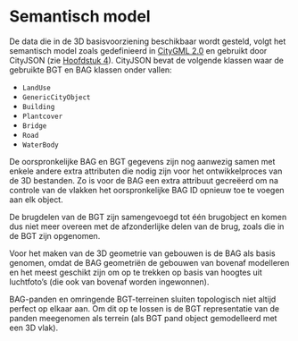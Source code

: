 # Semantisch model

De data die in de 3D basisvoorziening beschikbaar wordt gesteld, volgt het semantisch model zoals gedefinieerd in [CityGML 2.0](https://www.ogc.org/standards/citygml) en gebruikt door CityJSON (zie [Hoofdstuk 4](#formaat)). CityJSON bevat de volgende klassen waar de gebruikte BGT en BAG klassen onder vallen:

- `LandUse`
- `GenericCityObject`
- `Building`
- `Plantcover`
- `Bridge`
- `Road`
- `WaterBody`

De oorspronkelijke BAG en BGT gegevens zijn nog aanwezig samen met enkele andere extra attributen die nodig zijn voor het ontwikkelproces van de 3D bestanden. Zo is voor de BAG een extra attribuut gecreëerd om na controle van de vlakken het oorspronkelijke BAG ID opnieuw toe te voegen aan elk object. 

De brugdelen van de BGT zijn samengevoegd tot één brugobject en komen dus niet meer overeen met de afzonderlijke delen van de brug, zoals die in de BGT zijn opgenomen. 

Voor het maken van de 3D geometrie van gebouwen is de BAG als basis genomen, omdat de BAG geometriën de gebouwen van bovenaf modelleren en het meest geschikt zijn om op te trekken op basis van hoogtes uit luchtfoto’s (die ook van bovenaf worden ingewonnen). 

BAG-panden en omringende BGT-terreinen sluiten topologisch niet altijd perfect op elkaar aan. Om dit op te lossen is de BGT representatie van de panden meegenomen als terrein (als BGT pand object gemodelleerd met een 3D vlak).
